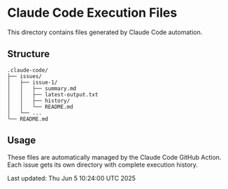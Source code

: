 # Claude Code Execution Files

This directory contains files generated by Claude Code automation.

## Structure

```
.claude-code/
├── issues/
│   ├── issue-1/
│   │   ├── summary.md
│   │   ├── latest-output.txt
│   │   ├── history/
│   │   └── README.md
│   └── ...
└── README.md
```

## Usage

These files are automatically managed by the Claude Code GitHub Action.
Each issue gets its own directory with complete execution history.

Last updated: Thu Jun  5 10:24:00 UTC 2025
